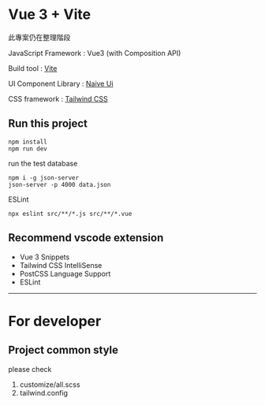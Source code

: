 # Vue 3 + Vite

此專案仍在整理階段

JavaScript Framework : Vue3 (with Composition API)

Build tool : [Vite](https://vitejs.dev/guide/#scaffolding-your-first-vite-project)

UI Component Library : [Naive Ui](https://www.naiveui.com/zh-CN/os-theme/components)

CSS framework : [Tailwind CSS](https://tailwindcss.com/docs/installation)

## Run this project

```
npm install
npm run dev
```

run the test database

```
npm i -g json-server
json-server -p 4000 data.json
```

ESLint

```
npx eslint src/**/*.js src/**/*.vue
```

## Recommend vscode extension

- Vue 3 Snippets
- Tailwind CSS IntelliSense
- PostCSS Language Support
- ESLint

---

# For developer

## Project common style

please check

1. customize/all.scss
2. tailwind.config
